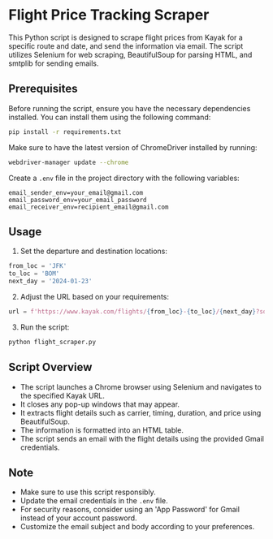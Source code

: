 # Flight Price Tracking Scraper

This Python script is designed to scrape flight prices from Kayak for a specific route and date, and send the information via email. The script utilizes Selenium for web scraping, BeautifulSoup for parsing HTML, and smtplib for sending emails.

## Prerequisites

Before running the script, ensure you have the necessary dependencies installed. You can install them using the following command:

```bash
pip install -r requirements.txt
```

Make sure to have the latest version of ChromeDriver installed by running:

```bash
webdriver-manager update --chrome
```

Create a `.env` file in the project directory with the following variables:

```dotenv
email_sender_env=your_email@gmail.com
email_password_env=your_email_password
email_receiver_env=recipient_email@gmail.com
```

## Usage

1. Set the departure and destination locations:

```python
from_loc = 'JFK'
to_loc = 'BOM'
next_day = '2024-01-23'
```

2. Adjust the URL based on your requirements:

```python
url = f'https://www.kayak.com/flights/{from_loc}-{to_loc}/{next_day}?sort=price_a&fs=stops=-2'
```

3. Run the script:

```bash
python flight_scraper.py
```

## Script Overview

- The script launches a Chrome browser using Selenium and navigates to the specified Kayak URL.
- It closes any pop-up windows that may appear.
- It extracts flight details such as carrier, timing, duration, and price using BeautifulSoup.
- The information is formatted into an HTML table.
- The script sends an email with the flight details using the provided Gmail credentials.

## Note

- Make sure to use this script responsibly.
- Update the email credentials in the `.env` file.
- For security reasons, consider using an 'App Password' for Gmail instead of your account password.
- Customize the email subject and body according to your preferences.

